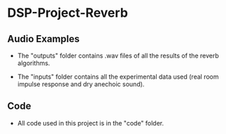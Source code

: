 # DSP-Project-Reverb

## Audio Examples

* The "outputs" folder contains .wav files of all the results of the reverb algorithms.

* The "inputs" folder contains all the experimental data used (real room impulse response and dry anechoic sound).

## Code

* All code used in this project is in the "code" folder.
